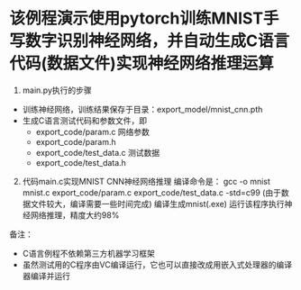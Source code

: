 # 该例程演示使用pytorch训练MNIST手写数字识别神经网络，并自动生成C语言代码(数据文件)实现神经网络推理运算

1. main.py执行的步骤
  - 训练神经网络，训练结果保存于目录：export_model/mnist_cnn.pth
  - 生成C语言测试代码和参数文件，即
    - export_code/param.c     网络参数
    - export_code/param.h     
    - export_code/test_data.c 测试数据
    - export_code/test_data.h

2. 代码main.c实现MNIST CNN神经网络推理
   编译命令是：
   gcc -o mnist mnist.c export_code/param.c export_code/test_data.c -std=c99
   (由于数据文件较大，编译需要一些时间完成)
   编译生成mnist(.exe)
   运行该程序执行神经网络推理，精度大约98%

备注：
- C语言例程不依赖第三方机器学习框架
- 虽然测试用的C程序由VC编译运行，它也可以直接改成用嵌入式处理器的编译器编译并运行
